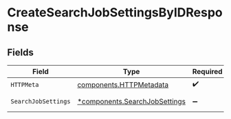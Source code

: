 # CreateSearchJobSettingsByIDResponse


## Fields

| Field                                                                         | Type                                                                          | Required                                                                      | Description                                                                   |
| ----------------------------------------------------------------------------- | ----------------------------------------------------------------------------- | ----------------------------------------------------------------------------- | ----------------------------------------------------------------------------- |
| `HTTPMeta`                                                                    | [components.HTTPMetadata](../../models/components/httpmetadata.md)            | :heavy_check_mark:                                                            | N/A                                                                           |
| `SearchJobSettings`                                                           | [*components.SearchJobSettings](../../models/components/searchjobsettings.md) | :heavy_minus_sign:                                                            | SearchJobSettings object                                                      |